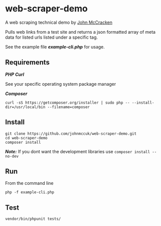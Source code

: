 # web-scraper-demo
A web scraping technical demo by [John McCracken](https://blog.john-mccracken.com)

Pulls web links from a test site and returns a json formatted array of meta data for listed urls listed under a specific tag.

See the example file ***example-cli.php*** for usage.

## Requirements
***PHP Curl***

See your specific operating system package manager

***Composer*** 

`curl -sS https://getcomposer.org/installer | sudo php -- --install-dir=/usr/local/bin --filename=composer`


## Install

```
git clone https://github.com/johnmccuk/web-scraper-demo.git
cd web-scraper-demo
composer install
```

***Note:*** If you dont want the development libraries use `composer install --no-dev`

## Run

From the command line

`php -f example-cli.php`

## Test

`vendor/bin/phpunit tests/`

